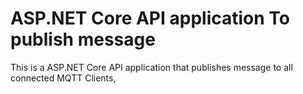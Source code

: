 ﻿# ASP.NET Core API application To publish message
This is a ASP.NET Core API application that publishes message to all connected MQTT Clients, 

